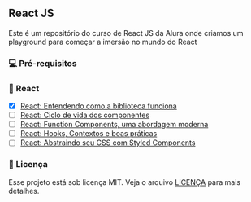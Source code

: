 ## React JS

Este é um repositório do curso de React JS da Alura onde criamos um playground para começar a imersão no mundo do React

### 💻 Pré-requisitos

### 🚀 React

- [x] [React: Entendendo como a biblioteca funciona](https://cursos.alura.com.br/course/react-js)
- [ ] [React: Ciclo de vida dos componentes](https://cursos.alura.com.br/course/react-ciclo-de-vida)
- [ ] [React: Function Components, uma abordagem moderna](https://cursos.alura.com.br/course/react-function-components)
- [ ] [React: Hooks, Contextos e boas práticas](https://cursos.alura.com.br/course/react-hooks-e-formularios)
- [ ] [React: Abstraindo seu CSS com Styled Components](https://cursos.alura.com.br/course/react-styled-components)

### 📝 Licença

Esse projeto está sob licença MIT. Veja o arquivo [LICENÇA](https://github.com/RuyArmando/alura-reactjs/blob/main/LICENSE) para mais detalhes.
